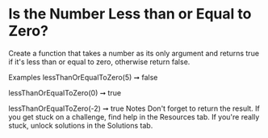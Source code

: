 # Is the Number Less than or Equal to Zero?

Create a function that takes a number as its only argument and returns true if it's less than or equal to zero, otherwise return false.

Examples
lessThanOrEqualToZero(5) ➞ false

lessThanOrEqualToZero(0) ➞ true

lessThanOrEqualToZero(-2) ➞ true
Notes
Don't forget to return the result.
If you get stuck on a challenge, find help in the Resources tab.
If you're really stuck, unlock solutions in the Solutions tab.
